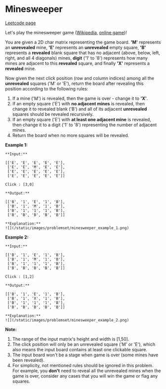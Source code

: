 # Minesweeper
[Leetcode page](https://leetcode.com/problems/minesweeper/description)

Let's play the minesweeper game
([Wikipedia](https://en.wikipedia.org/wiki/Minesweeper_\(video_game\)),
[online game](http://minesweeperonline.com))!

You are given a 2D char matrix representing the game board. **'M'** represents
an **unrevealed** mine, **'E'** represents an **unrevealed** empty square,
**'B'** represents a **revealed** blank square that has no adjacent (above,
below, left, right, and all 4 diagonals) mines, **digit** ('1' to '8')
represents how many mines are adjacent to this **revealed** square, and
finally **'X'** represents a **revealed** mine.

Now given the next click position (row and column indices) among all the
**unrevealed** squares ('M' or 'E'), return the board after revealing this
position according to the following rules:

  1. If a mine ('M') is revealed, then the game is over - change it to **'X'**.
  2. If an empty square ('E') with **no adjacent mines** is revealed, then change it to revealed blank ('B') and all of its adjacent **unrevealed** squares should be revealed recursively.
  3. If an empty square ('E') with **at least one adjacent mine** is revealed, then change it to a digit ('1' to '8') representing the number of adjacent mines.
  4. Return the board when no more squares will be revealed.

**Example 1:**  

    
    
    **Input:** 
    
    [['E', 'E', 'E', 'E', 'E'],
     ['E', 'E', 'M', 'E', 'E'],
     ['E', 'E', 'E', 'E', 'E'],
     ['E', 'E', 'E', 'E', 'E']]
    
    Click : [3,0]
    
    **Output:** 
    
    [['B', '1', 'E', '1', 'B'],
     ['B', '1', 'M', '1', 'B'],
     ['B', '1', '1', '1', 'B'],
     ['B', 'B', 'B', 'B', 'B']]
    
    **Explanation:**
    ![](/static/images/problemset/minesweeper_example_1.png)
    

**Example 2:**  

    
    
    **Input:** 
    
    [['B', '1', 'E', '1', 'B'],
     ['B', '1', 'M', '1', 'B'],
     ['B', '1', '1', '1', 'B'],
     ['B', 'B', 'B', 'B', 'B']]
    
    Click : [1,2]
    
    **Output:** 
    
    [['B', '1', 'E', '1', 'B'],
     ['B', '1', 'X', '1', 'B'],
     ['B', '1', '1', '1', 'B'],
     ['B', 'B', 'B', 'B', 'B']]
    
    **Explanation:**
    ![](/static/images/problemset/minesweeper_example_2.png)
    

**Note:**  

  1. The range of the input matrix's height and width is [1,50].
  2. The click position will only be an unrevealed square ('M' or 'E'), which also means the input board contains at least one clickable square.
  3. The input board won't be a stage when game is over (some mines have been revealed).
  4. For simplicity, not mentioned rules should be ignored in this problem. For example, you **don't** need to reveal all the unrevealed mines when the game is over, consider any cases that you will win the game or flag any squares.

